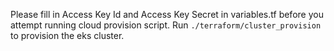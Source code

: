 Please fill in Access Key Id and Access Key Secret in variables.tf before you attempt running cloud provision script.
Run `./terraform/cluster_provision` to provision the eks cluster.